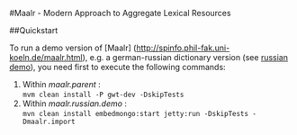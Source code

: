 #Maalr - Modern Approach to Aggregate Lexical Resources

##Quickstart

To run a demo version of [Maalr] (http://spinfo.phil-fak.uni-koeln.de/maalr.html), e.g. a german-russian dictionary version (see [russian demo](https://github.com/spinfo/maalr-core/tree/master/maalr.russian.demo)), you need first to execute the following commands:


1. Within *maalr.parent* :  
``` mvm clean install -P gwt-dev -DskipTests ```
2. Within *maalr.russian.demo* :  
``` mvn clean install embedmongo:start jetty:run -DskipTests -Dmaalr.import ```

